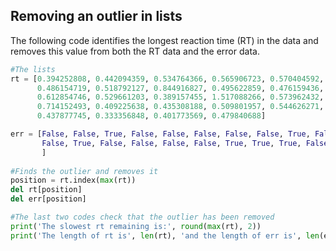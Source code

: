## Removing an outlier in lists
The following code identifies the longest reaction time (RT) in the data and removes this value from both the RT data and the error data.

~~~python
#The lists
rt = [0.394252808, 0.442094359, 0.534764366, 0.565906723, 0.570404592, 
      0.486154719, 0.518792127, 0.844916827, 0.495622859, 0.476159436, 
      0.612854746, 0.529661203, 0.389157455, 1.517088266, 0.573962432, 
      0.714152493, 0.409225638, 0.435308188, 0.509801957, 0.544626271, 
      0.437877745, 0.333356848, 0.401773569, 0.479840688]

err = [False, False, True, False, False, False, False, False, True, False, 
       False, True, False, False, False, False, True, True, True, False, 
       ]
       
#Finds the outlier and removes it
position = rt.index(max(rt))
del rt[position]
del err[position]

#The last two codes check that the outlier has been removed
print('The slowest rt remaining is:', round(max(rt), 2))
print('The length of rt is', len(rt), 'and the length of err is', len(err)
~~~

